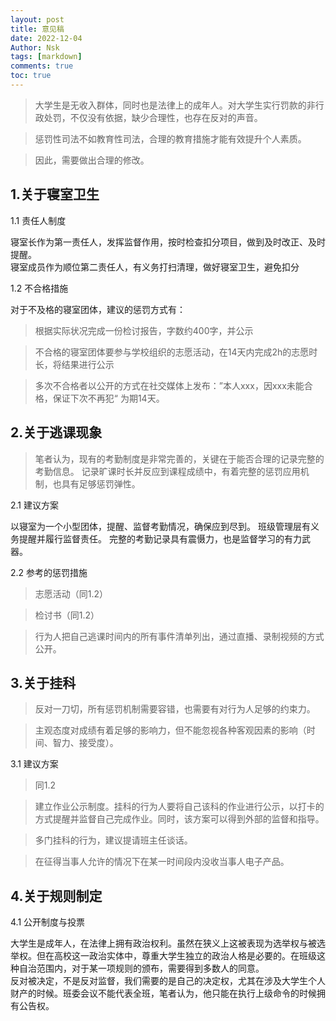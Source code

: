 ```yaml
---
layout: post
title: 意见稿
date: 2022-12-04
Author: Nsk 
tags: [markdown]
comments: true
toc: true
---
```

> 大学生是无收入群体，同时也是法律上的成年人。对大学生实行罚款的非行政处罚，不仅没有依据，缺少合理性，也存在反对的声音。

>惩罚性司法不如教育性司法，合理的教育措施才能有效提升个人素质。

>因此，需要做出合理的修改。

## 1.关于寝室卫生

1.1  责任人制度

寝室长作为第一责任人，发挥监督作用，按时检查扣分项目，做到及时改正、及时提醒。<br>
寝室成员作为顺位第二责任人，有义务打扫清理，做好寝室卫生，避免扣分<br>

1.2 不合格措施

对于不及格的寝室团体，建议的惩罚方式有：<br>

>根据实际状况完成一份检讨报告，字数约400字，并公示<br>

>不合格的寝室团体要参与学校组织的志愿活动，在14天内完成2h的志愿时长，将结果进行公示<br>

>多次不合格者以公开的方式在社交媒体上发布：”本人xxx，因xxx未能合格，保证下次不再犯“ 为期14天。

## 2.关于逃课现象
>笔者认为，现有的考勤制度是非常完善的，关键在于能否合理的记录完整的考勤信息。
>记录旷课时长并反应到课程成绩中，有着完整的惩罚应用机制，也具有足够惩罚弹性。

2.1 建议方案

以寝室为一个小型团体，提醒、监督考勤情况，确保应到尽到。
班级管理层有义务提醒并履行监督责任。
完整的考勤记录具有震慑力，也是监督学习的有力武器。

2.2 参考的惩罚措施

 >志愿活动（同1.2）
 
 >检讨书（同1.2）
 
 >行为人把自己逃课时间内的所有事件清单列出，通过直播、录制视频的方式公开。

## 3.关于挂科
>反对一刀切，所有惩罚机制需要容错，也需要有对行为人足够的约束力。

>主观态度对成绩有着足够的影响力，但不能忽视各种客观因素的影响（时间、智力、接受度）。

3.1 建议方案

>同1.2

>建立作业公示制度。挂科的行为人要将自己该科的作业进行公示，以打卡的方式提醒并监督自己完成作业。同时，该方案可以得到外部的监督和指导。

>多门挂科的行为，建议提请班主任谈话。

>在征得当事人允许的情况下在某一时间段内没收当事人电子产品。

## 4.关于规则制定

4.1 公开制度与投票

大学生是成年人，在法律上拥有政治权利。虽然在狭义上这被表现为选举权与被选举权。但在高校这一政治实体中，尊重大学生独立的政治人格是必要的。在班级这种自治范围内，对于某一项规则的颁布，需要得到多数人的同意。<br>
反对被决定，不是反对监督，我们需要的是自己的决定权，尤其在涉及大学生个人财产的时候。班委会议不能代表全班，笔者认为，他只能在执行上级命令的时候拥有公告权。
